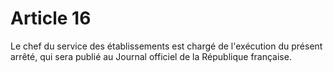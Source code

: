 # Article 16

Le chef du service des établissements est chargé de l'exécution du présent arrêté, qui sera publié au Journal officiel de la République française.
